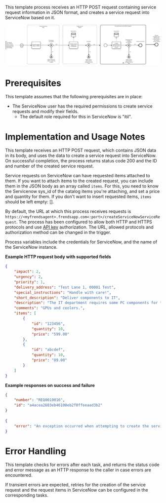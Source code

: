 This template process receives an HTTP POST request containing service request information in JSON format, and creates a service request into ServiceNow based on it.

![Template](assets/HTTP-to-ServiceNow-Service-Request.svg)

# Prerequisites

This template assumes that the following prerequisites are in place:

- The ServiceNow user has the required permissions to create service requests and modify their fields.
  - The default role required for this in ServiceNow is "itil".

# Implementation and Usage Notes

This template receives an HTTP POST request, which contains JSON data in its body, and uses the data to create a service request into ServiceNow. On successful completion, the process returns status code 200 and the ID and number of the created service request.

Service requests on ServiceNow can have requested items attached to them. If you want to attach items to the created request, you can include them in the JSON body as an array called `items`. For this, you need to know the Servicenow sys_id of the catalog items you're attaching, and set a price and quantity for them. If you don't want to insert requested items, `items` should be left empty: [].

By default, the URL at which this process receives requests is `https://<myfrendsagent>.frendsapp.com<:port>/createServiceNowServiceRequest`. The process has been configured to allow both HTTP and HTTPS protocols and use [API key](https://docs.frends.com/en/articles/2206706-api-keys) authorization. The URL, allowed protocols and authorization method can be changed in the trigger.

Process variables include the credentials for ServiceNow, and the name of the ServiceNow instance.

**Example HTTP request body with supported fields**

```JSON
{
    "impact": 2,
    "urgency": 2,
    "priority": 1,
    "delivery_address": "Test Lane 1, 00001 Test",
    "special_instructions": "Handle with care!",
    "short_description": "Deliver components to IT",
    "description": "The IT department requires some PC components for the servers.",
    "comments": "GPUs and coolers.",
    "items": [
        {
            "id": "123456",
            "quantity": 10,
            "price": "599.00"
        },
        {
            "id": "abcdef",
            "quantity": 10,
            "price": "89.00"
        }
    ]
}
```

**Example responses on success and failure**

```JSON
{
    "number": "REQ0010016",
    "id": "a4acea2683eb46100eb2f0ffeeaad3b2"
}

{
    "error": "An exception occurred when attempting to create the service request into ServiceNow. Error message:  User Not Authenticated"
}
```

# Error Handling

This template checks for errors after each task, and returns the status code and error message as an HTTP response to the caller in case errors are encountered.

If transient errors are expected, retries for the creation of the service request and the request items in ServiceNow can be configured in the corresponding tasks.